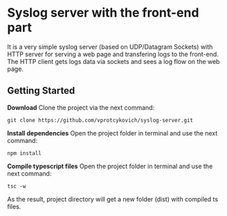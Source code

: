 # Syslog server with the front-end part
It is a very simple syslog server (based on UDP/Datagram Sockets) with HTTP server for serving a web page and transfering logs to the front-end. The HTTP client gets logs data via sockets and sees a log flow on the web page.
## Getting Started
**Download**
Clone the project via the next command:
```
git clone https://github.com/vprotcykovich/syslog-server.git
```
**Install dependencies**
Open the project folder in terminal and use the next command:
```
npm install
```
**Compile typescript files**
Open the project folder in terminal and use the next command:
```
tsc -w
```
As the result, project directory will get a new folder (dist) with compiled ts files.
